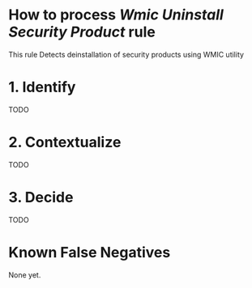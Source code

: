 # How to process *Wmic Uninstall Security Product* rule
This rule Detects deinstallation of security products using WMIC utility

# 1. Identify
TODO

# 2. Contextualize
TODO

# 3. Decide
TODO

# Known False Negatives
None yet.
